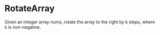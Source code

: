 # RotateArray

Given an integer array nums, rotate the array to the right by k steps, where k is non-negative.

